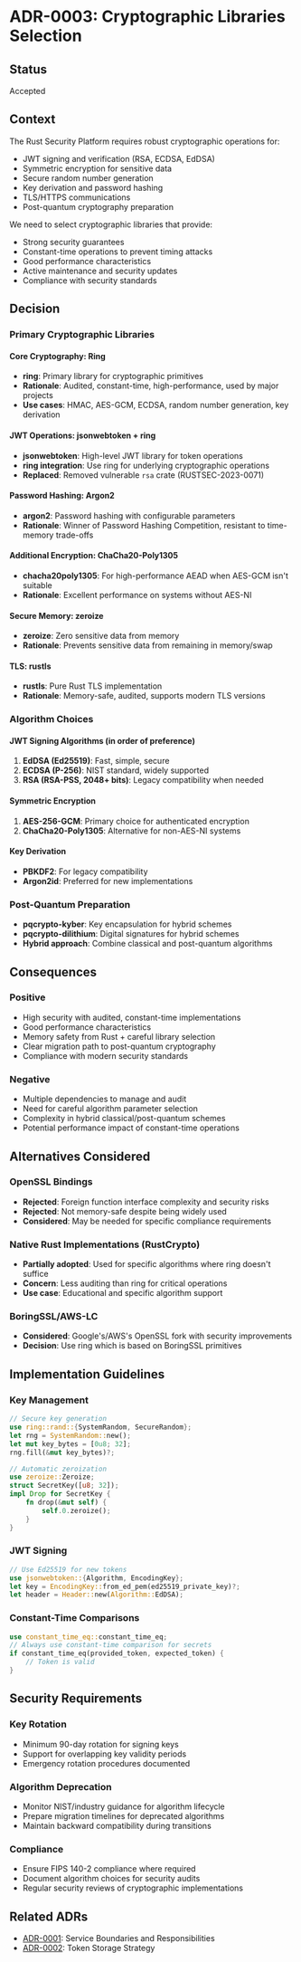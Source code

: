 # ADR-0003: Cryptographic Libraries Selection

## Status
Accepted

## Context
The Rust Security Platform requires robust cryptographic operations for:
- JWT signing and verification (RSA, ECDSA, EdDSA)
- Symmetric encryption for sensitive data
- Secure random number generation
- Key derivation and password hashing
- TLS/HTTPS communications
- Post-quantum cryptography preparation

We need to select cryptographic libraries that provide:
- Strong security guarantees
- Constant-time operations to prevent timing attacks
- Good performance characteristics
- Active maintenance and security updates
- Compliance with security standards

## Decision

### Primary Cryptographic Libraries

#### Core Cryptography: Ring
- **ring**: Primary library for cryptographic primitives
- **Rationale**: Audited, constant-time, high-performance, used by major projects
- **Use cases**: HMAC, AES-GCM, ECDSA, random number generation, key derivation

#### JWT Operations: jsonwebtoken + ring
- **jsonwebtoken**: High-level JWT library for token operations
- **ring integration**: Use ring for underlying cryptographic operations
- **Replaced**: Removed vulnerable `rsa` crate (RUSTSEC-2023-0071)

#### Password Hashing: Argon2
- **argon2**: Password hashing with configurable parameters
- **Rationale**: Winner of Password Hashing Competition, resistant to time-memory trade-offs

#### Additional Encryption: ChaCha20-Poly1305
- **chacha20poly1305**: For high-performance AEAD when AES-GCM isn't suitable
- **Rationale**: Excellent performance on systems without AES-NI

#### Secure Memory: zeroize
- **zeroize**: Zero sensitive data from memory
- **Rationale**: Prevents sensitive data from remaining in memory/swap

#### TLS: rustls
- **rustls**: Pure Rust TLS implementation
- **Rationale**: Memory-safe, audited, supports modern TLS versions

### Algorithm Choices

#### JWT Signing Algorithms (in order of preference)
1. **EdDSA (Ed25519)**: Fast, simple, secure
2. **ECDSA (P-256)**: NIST standard, widely supported  
3. **RSA (RSA-PSS, 2048+ bits)**: Legacy compatibility when needed

#### Symmetric Encryption
1. **AES-256-GCM**: Primary choice for authenticated encryption
2. **ChaCha20-Poly1305**: Alternative for non-AES-NI systems

#### Key Derivation
- **PBKDF2**: For legacy compatibility
- **Argon2id**: Preferred for new implementations

### Post-Quantum Preparation
- **pqcrypto-kyber**: Key encapsulation for hybrid schemes
- **pqcrypto-dilithium**: Digital signatures for hybrid schemes
- **Hybrid approach**: Combine classical and post-quantum algorithms

## Consequences

### Positive
- High security with audited, constant-time implementations
- Good performance characteristics
- Memory safety from Rust + careful library selection
- Clear migration path to post-quantum cryptography
- Compliance with modern security standards

### Negative
- Multiple dependencies to manage and audit
- Need for careful algorithm parameter selection
- Complexity in hybrid classical/post-quantum schemes
- Potential performance impact of constant-time operations

## Alternatives Considered

### OpenSSL Bindings
- **Rejected**: Foreign function interface complexity and security risks
- **Rejected**: Not memory-safe despite being widely used
- **Considered**: May be needed for specific compliance requirements

### Native Rust Implementations (RustCrypto)
- **Partially adopted**: Used for specific algorithms where ring doesn't suffice
- **Concern**: Less auditing than ring for critical operations
- **Use case**: Educational and specific algorithm support

### BoringSSL/AWS-LC
- **Considered**: Google's/AWS's OpenSSL fork with security improvements
- **Decision**: Use ring which is based on BoringSSL primitives

## Implementation Guidelines

### Key Management
```rust
// Secure key generation
use ring::rand::{SystemRandom, SecureRandom};
let rng = SystemRandom::new();
let mut key_bytes = [0u8; 32];
rng.fill(&mut key_bytes)?;

// Automatic zeroization
use zeroize::Zeroize;
struct SecretKey([u8; 32]);
impl Drop for SecretKey {
    fn drop(&mut self) {
        self.0.zeroize();
    }
}
```

### JWT Signing
```rust
// Use Ed25519 for new tokens
use jsonwebtoken::{Algorithm, EncodingKey};
let key = EncodingKey::from_ed_pem(ed25519_private_key)?;
let header = Header::new(Algorithm::EdDSA);
```

### Constant-Time Comparisons
```rust
use constant_time_eq::constant_time_eq;
// Always use constant-time comparison for secrets
if constant_time_eq(provided_token, expected_token) {
    // Token is valid
}
```

## Security Requirements

### Key Rotation
- Minimum 90-day rotation for signing keys
- Support for overlapping key validity periods
- Emergency rotation procedures documented

### Algorithm Deprecation
- Monitor NIST/industry guidance for algorithm lifecycle
- Prepare migration timelines for deprecated algorithms
- Maintain backward compatibility during transitions

### Compliance
- Ensure FIPS 140-2 compliance where required
- Document algorithm choices for security audits
- Regular security reviews of cryptographic implementations

## Related ADRs
- [ADR-0001](ADR-0001-service-boundaries.md): Service Boundaries and Responsibilities
- [ADR-0002](ADR-0002-token-storage-strategy.md): Token Storage Strategy